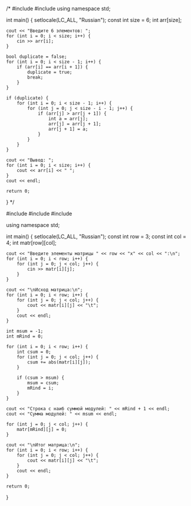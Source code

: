/*
#include <iostream>
#include <string>
using namespace std;

int main() {
    setlocale(LC_ALL, "Russian");
    const int size = 6;
    int arr[size];

    cout << "Введите 6 элементов: ";
    for (int i = 0; i < size; i++) {
        cin >> arr[i];
    }

    bool duplicate = false;
    for (int i = 0; i < size - 1; i++) {
        if (arr[i] == arr[i + 1]) {
            duplicate = true;
            break;
        }
    }

    if (duplicate) {
        for (int i = 0; i < size - 1; i++) {
            for (int j = 0; j < size - i - 1; j++) {
                if (arr[j] > arr[j + 1]) {
                    int a = arr[j];
                    arr[j] = arr[j + 1];
                    arr[j + 1] = a;
                }
            }
        }
    }

    cout << "Вывод: ";
    for (int i = 0; i < size; i++) {
        cout << arr[i] << " ";
    }
    cout << endl;

    return 0;
}
*/

#include <iostream>
#include <string>
#include <cmath>

using namespace std;

int main() {
    setlocale(LC_ALL, "Russian");
    const int row = 3;
    const int col = 4;
    int matr[row][col];

    cout << "Введите элементы матрицы " << row << "x" << col << ":\n";
    for (int i = 0; i < row; i++) {
        for (int j = 0; j < col; j++) {
            cin >> matr[i][j];
        }
    }

    cout << "\nИсход матрица:\n";
    for (int i = 0; i < row; i++) {
        for (int j = 0; j < col; j++) {
            cout << matr[i][j] << "\t";
        }
        cout << endl;
    }

    int msum = -1;
    int mRind = 0;

    for (int i = 0; i < row; i++) {
        int csum = 0;
        for (int j = 0; j < col; j++) {
            csum += abs(matr[i][j]);
        }

        if (csum > msum) {
            msum = csum;
            mRind = i;
        }
    }

    cout << "Строка с наиб суммой модулей: " << mRind + 1 << endl;
    cout << "Сумма модулей: " << msum << endl;

    for (int j = 0; j < col; j++) {
        matr[mRind][j] = 0;
    }

    cout << "\nИтог матрица:\n";
    for (int i = 0; i < row; i++) {
        for (int j = 0; j < col; j++) {
            cout << matr[i][j] << "\t";
        }
        cout << endl;
    }

    return 0;
}
